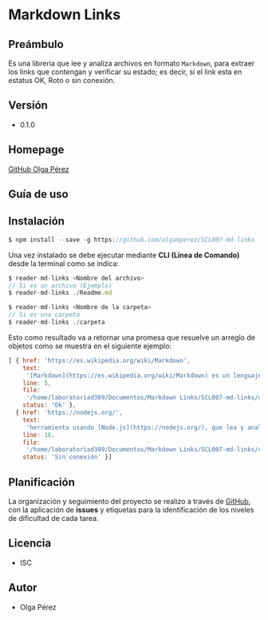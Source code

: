 # Markdown Links

## Preámbulo

Es una libreria que lee y analiza archivos
en formato `Markdown`, para extraer los links que contengan y verificar su estado; es decir, si el link esta en estatus OK, Roto o sin conexión.


## Versión
 -  0.1.0

 ## Homepage

 [GitHub Olga Pérez](https://github.com/olgamperez/SCL007-md-links)

## Guía de uso

## Instalación
```js
$ npm install --save -g https://github.com/olgamperez/SCL007-md-links
```
Una vez instalado se debe ejecutar mediante **CLI (Linea de Comando)** desde la terminal como se indica: 

```js
$ reader-md-links <Nombre del archivo>
// Si es un archivo (Ejemplo)
$ reader-md-links ./Readme.md

$ reader-md-links <Nombre de la carpeta>
// Si es una carpeta
$ reader-md-links ./carpeta
```

Esto como resultado va a retornar una promesa que resuelve un arreglo de objetos como se muestra en el siguiente ejemplo:

```js
[ { href: 'https://es.wikipedia.org/wiki/Markdown',
    text:
     '[Markdown](https://es.wikipedia.org/wiki/Markdown) es un lenguaje de marcado',
    line: 5,
    file:
     '/home/laboratoriad309/Documentos/Markdown Links/SCL007-md-links/carpeta/prueba/README.md',
    status: 'Ok' },
  { href: 'https://nodejs.org/',
    text:
     'herramienta usando [Node.js](https://nodejs.org/), que lea y analice archivos',
    line: 16,
    file:
     '/home/laboratoriad309/Documentos/Markdown Links/SCL007-md-links/carpeta/prueba/README.md',
    status: 'Sin conexión' }]
```

## Planificación

La organización y seguimiento del proyecto se realizo a través de [GitHub](https://github.com/olgamperez/SCL007-md-links/projects/2), con la aplicación de **issues** y etiquetas para la identificación de los niveles de dificultad de cada tarea.

## Licencia

- ISC

## Autor

- Olga Pérez


